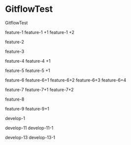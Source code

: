 # GitflowTest
GitflowTest

feature-1
feature-1 +1
feature-1 +2

feature-2

feature-3

feature-4
feature-4 +1

feature-5
feature-5 +1


feature-6
feature-6+1
feature-6+2
feature-6+3
feature-6+4




feature-7
feature-7+1
feature-7+2

feature-8


feature-9
feature-9+1

develop-1

develop-11
develop-11-1

develop-13
develop-13-1



